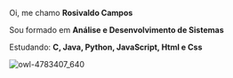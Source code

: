 Oi, me chamo **Rosivaldo Campos**

Sou formado em **Análise e Desenvolvimento de Sistemas**

Estudando: __C, Java, Python, JavaScript, Html e Css__

![owl-4783407_640](https://user-images.githubusercontent.com/88630467/129491674-66c91c0f-565f-4912-917b-f0825465bb98.png)
